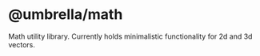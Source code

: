 # @umbrella/math
Math utility library. Currently holds minimalistic functionality for 2d and 3d vectors.
